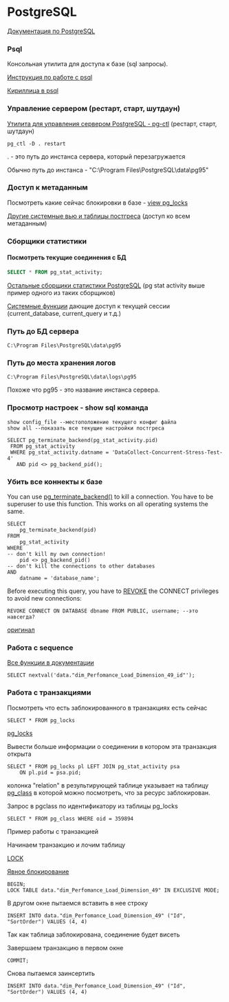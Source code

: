 # PostgreSQL

[Документация по PostgreSQL](https://www.postgresql.org/docs/9.6/static/index.html)

### Psql

Консольная утилита для доступа к базе \(sql запросы\).

[Инструкция по работе с psql](https://postgrespro.ru/docs/postgrespro/9.6/app-psql)

[Кириллица в psql](http://www.iu5bmstu.ru/index.php/PostgreSQL_-_Кириллица_в_psql_под_Windows)

### Управление сервером \(рестарт, старт, шутдаун\)

[Утилита для управления сервером PostgreSQL - pg-ctl](https://www.postgresql.org/docs/9.3/static/app-pg-ctl.html) \(рестарт, старт, шутдаун\)

```
pg_ctl -D . restart
```

. - это путь до инстанса сервера, который перезагружается

Обычно путь до инстанса - "C:\Program Files\PostgreSQL\data\pg95"

### Доступ к метаданным

Посмотреть какие сейчас блокировки в базе - [view pg\_locks](https://www.postgresql.org/docs/9.6/static/view-pg-locks.html)

[Другие системные вью и таблицы постгреса](https://www.postgresql.org/docs/9.6/static/catalogs.html) \(доступ ко всем метаданным\)

### Cборщики статистики

#### Посмотреть текущие соединения с БД

```SQL
SELECT * FROM pg_stat_activity;
```

[Остальные сборщики статистики PostgreSQL](https://www.postgresql.org/docs/9.6/static/monitoring-stats.html) \(pg stat activity выше пример одного из таких сборщиков\)

[Системные функции](https://www.postgresql.org/docs/current/static/functions-info.html) дающие доступ к текущей сессии \(current\_database, current\_query и т.д.\)

### Путь до БД сервера

```
C:\Program Files\PostgreSQL\data\pg95
```

### Путь до места хранения логов

```
C:\Program Files\PostgreSQL\data\logs\pg95
```

Похоже что pg95 - это название инстанса сервера.

### Просмотр настроек - show sql команда

```
show config_file --местоположение текущего конфиг файла
show all --показать все текущие настройки постгреса
```

```
SELECT pg_terminate_backend(pg_stat_activity.pid)
 FROM pg_stat_activity
 WHERE pg_stat_activity.datname = 'DataCollect-Concurrent-Stress-Test-4'
   AND pid <> pg_backend_pid();
```

### Убить все коннекты к базе

You can use [pg\_terminate\_backend\(\)](http://www.postgresql.org/docs/current/static/functions-admin.html) to kill a connection. You have to be superuser to use this function. This works on all operating systems the same.

```
SELECT
    pg_terminate_backend(pid)
FROM
    pg_stat_activity 
WHERE
-- don't kill my own connection!
    pid <> pg_backend_pid()
-- don't kill the connections to other databases
AND
    datname = 'database_name';
```

Before executing this query, you have to [REVOKE](http://www.postgresql.org/docs/current/interactive/sql-revoke.html) the CONNECT privileges to avoid new connections:

```
REVOKE CONNECT ON DATABASE dbname FROM PUBLIC, username; --это навсегда?
```

[оригинал](https://stackoverflow.com/questions/5108876/kill-a-postgresql-session-connection)

### Работа с sequence

[Все функции в документации](https://www.postgresql.org/docs/9.1/static/functions-sequence.html)

```
SELECT nextval('data."dim_Perfomance_Load_Dimension_49_id"');
```

### Работа с транзакциями

Посмотреть что есть заблокированного в транзакциях есть сейчас

```
SELECT * FROM pg_locks
```

[pg\_locks](https://www.postgresql.org/docs/9.5/static/view-pg-locks.html)

Вывести больше информации о соединении в котором эта транзакция открыта

```
SELECT * FROM pg_locks pl LEFT JOIN pg_stat_activity psa
    ON pl.pid = psa.pid;
```

колонка "relation" в результирующей таблице указывает на таблицу [pg\_class](https://www.postgresql.org/docs/9.5/static/catalog-pg-class.html) в которой можно посмотреть, что за ресурс заблокирован.

Запрос в pgclass по идентификатору из таблицы pg\_locks

```
SELECT * FROM pg_class WHERE oid = 359894
```

Пример работы с транзакцией

Начинаем транзакцию и лочим таблицу

[LOCK](https://postgrespro.ru/docs/postgresql/9.6/sql-lock)

[Явное блокирование](https://www.postgresql.org/docs/9.5/static/explicit-locking.html)

```
BEGIN;
LOCK TABLE data."dim_Perfomance_Load_Dimension_49" IN EXCLUSIVE MODE;
```

В другом окне пытаемся вставить в нее строку

```
INSERT INTO data."dim_Perfomance_Load_Dimension_49" ("Id", "SortOrder") VALUES (4, 4)
```

Так как таблица заблокирована, соединение будет висеть

Завершаем транзакцию в первом окне

```
COMMIT;
```

Снова пытаемся заинсертить

```
INSERT INTO data."dim_Perfomance_Load_Dimension_49" ("Id", "SortOrder") VALUES (4, 4)
```



